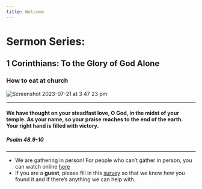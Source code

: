 ```yaml
---
title: Welcome
---
```


# Sermon Series:
## 1 Corinthians: To the Glory of God Alone 
### How to eat at church


![Screenshot 2023-07-21 at 3 47 23 pm](https://github.com/stgeorgeshurstville/bulletin/assets/119166299/2d95947e-b2b1-44b5-a360-f1dd4a4d7efe)

---
#### We have thought on your steadfast love, O God, in the midst of your temple. As your name, so your praise reaches to the end of the earth. Your right hand is filled with victory. 


##### Psalm 48.9-10 
---
- We are gathering in person! For people who can’t gather in person, you can watch online [here](https://stgeorgeshurstville.org.au/sunday-english-online)
- If you are a **guest**, please fill in this [survey](https://tinyurl.com/SGHACsurvey) so that we know how you found it and if there’s anything we can help with.
